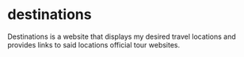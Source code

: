 # destinations
Destinations is a website that displays my desired travel locations and provides links to said locations official tour websites.
